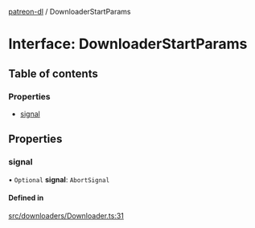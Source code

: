[patreon-dl](../README.md) / DownloaderStartParams

# Interface: DownloaderStartParams

## Table of contents

### Properties

- [signal](DownloaderStartParams.md#signal)

## Properties

### signal

• `Optional` **signal**: `AbortSignal`

#### Defined in

[src/downloaders/Downloader.ts:31](https://github.com/patrickkfkan/patreon-dl/blob/47a7410/src/downloaders/Downloader.ts#L31)
